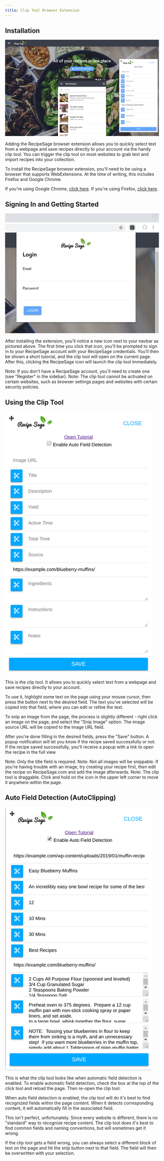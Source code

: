 ```yaml
---
title: Clip Tool Browser Extension
---
```


## Installation

<img className="screenshot" src="/img/webextension-on-rs.png"></img>

Adding the RecipeSage browser extension allows you to quickly select text from a webpage and save recipes directly to your account via the handy clip tool. You can trigger the clip tool on most websites to grab text and import recipes into your collection.

To install the RecipeSage browser extension, you'll need to be using a browser that supports WebExtensions.
At the time of writing, this includes Firefox and Google Chrome.

If you're using Google Chrome, [click here](https://chrome.google.com/webstore/detail/oepplnnfceidfaaacjpdpobnjkcpgcpo).
If you're using Firefox, [click here](https://addons.mozilla.org/en-US/firefox/addon/recipesage/).

## Signing In and Getting Started

<img className="screenshot" src="/img/webextension-login.png"></img>

After installing the extension, you'll notice a new icon next to your navbar as pictured above. The first time you click that icon, you'll be prompted to sign in to your RecipeSage account with your RecipeSage credentials.
You'll then be shown a short tutorial, and the clip tool will open on the current page. After this, clicking the RecipeSage icon will launch the clip tool immediately.

Note: If you don't have a RecipeSage account, you'll need to create one (see "Register" in the sidebar).
Note: The clip tool cannot be activated on certain websites, such as browser settings pages and websites with certain security policies.

## Using the Clip Tool

<img className="screenshot" src="/img/webextension-body.png"></img>

This is the clip tool. It allows you to quickly select text from a webpage and save recipes directly to your account.

To use it, highlight some text on the page using your mouse cursor, then press the button next to the desired field.
The text you've selected will be copied into that field, where you can edit or refine the text.

To snip an image from the page, the process is slightly different - right click an image on the page, and select the "Snip Image" option. The image source URL will be copied to the image URL field.

After you're done filling in the desired fields, press the "Save" button. A popup notification will let you know if the recipe saved successfully or not. If the recipe saved successfully, you'll receive a popup with a link to open the recipe in the full view.

Note: Only the title field is required.
Note: Not all images will be snippable. If you're having trouble with an image, try creating your recipe first, then edit the recipe on RecipeSage.com and add the image afterwards.
Note: The clip tool is draggable. Click and hold on the icon in the upper left corner to move it anywhere within the page.

## Auto Field Detection (AutoClipping)

<img className="screenshot" src="/img/webextension-body-autoclipped.png"></img>

This is what the clip tool looks like when automatic field detection is enabled. To enable automatic field detection, check the box at the top of the click tool and reload the page. Then re-open the clip tool.

When auto field detection is enabled, the clip tool will do it's best to find recognized fields within the page content. When it detects corresponding content, it will automatically fill in the associated field.

This isn't perfect, unfortunately. Since every website is different, there is no "standard" way to recognize recipe content. The clip tool does it's best to find common fields and naming conventions, but will sometimes get it wrong.

If the clip tool gets a field wrong, you can always select a different block of text on the page and hit the snip button next to that field. The field will then be overwritten with your selection.

